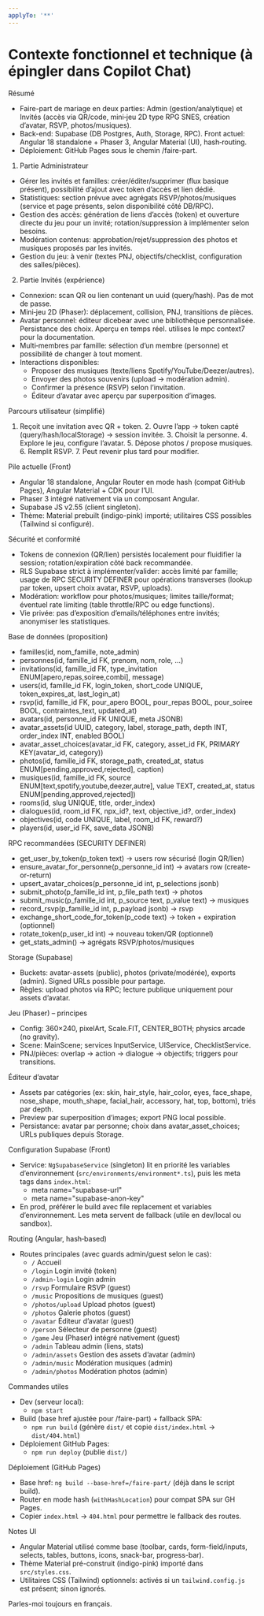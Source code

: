 ```yaml
---
applyTo: '**'
---
```

# Contexte fonctionnel et technique (à épingler dans Copilot Chat)

Résumé
- Faire-part de mariage en deux parties: Admin (gestion/analytique) et Invités (accès via QR/code, mini‑jeu 2D type RPG SNES, création d’avatar, RSVP, photos/musiques).
- Back-end: Supabase (DB Postgres, Auth, Storage, RPC). Front actuel: Angular 18 standalone + Phaser 3, Angular Material (UI), hash‑routing.
- Déploiement: GitHub Pages sous le chemin /faire-part.

1) Partie Administrateur
- Gérer les invités et familles: créer/éditer/supprimer (flux basique présent), possibilité d’ajout avec token d’accès et lien dédié.
- Statistiques: section prévue avec agrégats RSVP/photos/musiques (service et page présents, selon disponibilité côté DB/RPC).
- Gestion des accès: génération de liens d’accès (token) et ouverture directe du jeu pour un invité; rotation/suppression à implémenter selon besoins.
- Modération contenus: approbation/rejet/suppression des photos et musiques proposés par les invités.
- Gestion du jeu: à venir (textes PNJ, objectifs/checklist, configuration des salles/pièces).

2) Partie Invités (expérience)
- Connexion: scan QR ou lien contenant un uuid (query/hash). Pas de mot de passe.
- Mini‑jeu 2D (Phaser): déplacement, collision, PNJ, transitions de pièces.
- Avatar personnel: éditeur dicebear avec une bibliothèque personnalisée. Persistance des choix. Aperçu en temps réel. utilises le mpc context7 pour la documentation.
- Multi‑membres par famille: sélection d’un membre (personne) et possibilité de changer à tout moment.
- Interactions disponibles:
  - Proposer des musiques (texte/liens Spotify/YouTube/Deezer/autres).
  - Envoyer des photos souvenirs (upload → modération admin).
  - Confirmer la présence (RSVP) selon l’invitation.
  - Éditeur d’avatar avec aperçu par superposition d’images.

Parcours utilisateur (simplifié)
1. Reçoit une invitation avec QR + token. 2. Ouvre l’app → token capté (query/hash/localStorage) → session invitée. 3. Choisit la personne. 4. Explore le jeu, configure l’avatar. 5. Dépose photos / propose musiques. 6. Remplit RSVP. 7. Peut revenir plus tard pour modifier.

Pile actuelle (Front)
- Angular 18 standalone, Angular Router en mode hash (compat GitHub Pages), Angular Material + CDK pour l’UI.
- Phaser 3 intégré nativement via un composant Angular.
- Supabase JS v2.55 (client singleton).
- Thème: Material prebuilt (indigo-pink) importé; utilitaires CSS possibles (Tailwind si configuré).

Sécurité et conformité
- Tokens de connexion (QR/lien) persistés localement pour fluidifier la session; rotation/expiration côté back recommandée.
- RLS Supabase strict à implémenter/valider: accès limité par famille; usage de RPC SECURITY DEFINER pour opérations transverses (lookup par token, upsert choix avatar, RSVP, uploads).
- Modération: workflow pour photos/musiques; limites taille/format; éventuel rate limiting (table throttle/RPC ou edge functions).
- Vie privée: pas d’exposition d’emails/téléphones entre invités; anonymiser les statistiques.

Base de données (proposition)
- familles(id, nom_famille, note_admin)
- personnes(id, famille_id FK, prenom, nom, role, …)
- invitations(id, famille_id FK, type_invitation ENUM[apero,repas,soiree,combi], message)
- users(id, famille_id FK, login_token, short_code UNIQUE, token_expires_at, last_login_at)
- rsvp(id, famille_id FK, pour_apero BOOL, pour_repas BOOL, pour_soiree BOOL, contraintes_text, updated_at)
- avatars(id, personne_id FK UNIQUE, meta JSONB)
- avatar_assets(id UUID, category, label, storage_path, depth INT, order_index INT, enabled BOOL)
- avatar_asset_choices(avatar_id FK, category, asset_id FK, PRIMARY KEY(avatar_id, category))
- photos(id, famille_id FK, storage_path, created_at, status ENUM[pending,approved,rejected], caption)
- musiques(id, famille_id FK, source ENUM[text,spotify,youtube,deezer,autre], value TEXT, created_at, status ENUM[pending,approved,rejected])
- rooms(id, slug UNIQUE, title, order_index)
- dialogues(id, room_id FK, npx_id?, text, objective_id?, order_index)
- objectives(id, code UNIQUE, label, room_id FK, reward?)
- players(id, user_id FK, save_data JSONB)

RPC recommandées (SECURITY DEFINER)
- get_user_by_token(p_token text) → users row sécurisé (login QR/lien)
- ensure_avatar_for_personne(p_personne_id int) → avatars row (create-or-return)
- upsert_avatar_choices(p_personne_id int, p_selections jsonb)
- submit_photo(p_famille_id int, p_file_path text) → photos
- submit_music(p_famille_id int, p_source text, p_value text) → musiques
- record_rsvp(p_famille_id int, p_payload jsonb) → rsvp
- exchange_short_code_for_token(p_code text) → token + expiration (optionnel)
- rotate_token(p_user_id int) → nouveau token/QR (optionnel)
- get_stats_admin() → agrégats RSVP/photos/musiques

Storage (Supabase)
- Buckets: avatar-assets (public), photos (private/modérée), exports (admin). Signed URLs possible pour partage.
- Règles: upload photos via RPC; lecture publique uniquement pour assets d’avatar.

Jeu (Phaser) – principes
- Config: 360×240, pixelArt, Scale.FIT, CENTER_BOTH; physics arcade (no gravity).
- Scene: MainScene; services InputService, UIService, ChecklistService.
- PNJ/pièces: overlap → action → dialogue → objectifs; triggers pour transitions.

Éditeur d’avatar
- Assets par catégories (ex: skin, hair_style, hair_color, eyes, face_shape, nose_shape, mouth_shape, facial_hair, accessory, hat, top, bottom), triés par depth.
- Preview par superposition d’images; export PNG local possible.
- Persistance: avatar par personne; choix dans avatar_asset_choices; URLs publiques depuis Storage.

Configuration Supabase (Front)
- Service: `NgSupabaseService` (singleton) lit en priorité les variables d’environnement (`src/environments/environment*.ts`), puis les meta tags dans `index.html`:
  - meta name="supabase-url"
  - meta name="supabase-anon-key"
- En prod, préférer le build avec file replacement et variables d’environnement. Les meta servent de fallback (utile en dev/local ou sandbox).

Routing (Angular, hash‑based)
- Routes principales (avec guards admin/guest selon le cas):
  - `/` Accueil
  - `/login` Login invité (token)
  - `/admin-login` Login admin
  - `/rsvp` Formulaire RSVP (guest)
  - `/music` Propositions de musiques (guest)
  - `/photos/upload` Upload photos (guest)
  - `/photos` Galerie photos (guest)
  - `/avatar` Éditeur d’avatar (guest)
  - `/person` Sélecteur de personne (guest)
  - `/game` Jeu (Phaser) intégré nativement (guest)
  - `/admin` Tableau admin (liens, stats)
  - `/admin/assets` Gestion des assets d’avatar (admin)
  - `/admin/music` Modération musiques (admin)
  - `/admin/photos` Modération photos (admin)

Commandes utiles
- Dev (serveur local):
  - `npm start`
- Build (base href ajustée pour /faire-part) + fallback SPA:
  - `npm run build` (génère `dist/` et copie `dist/index.html` → `dist/404.html`)
- Déploiement GitHub Pages:
  - `npm run deploy` (publie `dist/`)

Déploiement (GitHub Pages)
- Base href: `ng build --base-href=/faire-part/` (déjà dans le script build).
- Router en mode hash (`withHashLocation`) pour compat SPA sur GH Pages.
- Copier `index.html` → `404.html` pour permettre le fallback des routes.

Notes UI
- Angular Material utilisé comme base (toolbar, cards, form-field/inputs, selects, tables, buttons, icons, snack-bar, progress-bar).
- Thème Material pré-construit (indigo-pink) importé dans `src/styles.css`.
- Utilitaires CSS (Tailwind) optionnels: activés si un `tailwind.config.js` est présent; sinon ignorés.

Parles-moi toujours en français.